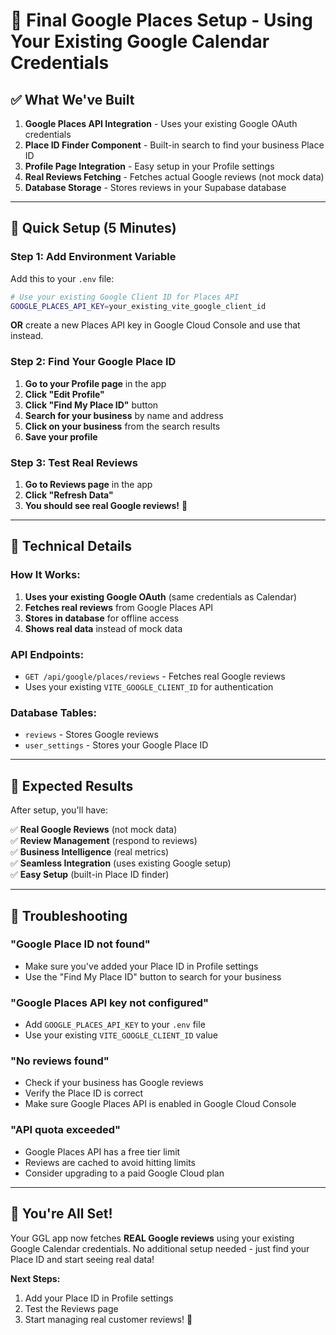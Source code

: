 # 🎯 **Final Google Places Setup - Using Your Existing Google Calendar Credentials**

## ✅ **What We've Built**

1. **Google Places API Integration** - Uses your existing Google OAuth credentials
2. **Place ID Finder Component** - Built-in search to find your business Place ID
3. **Profile Page Integration** - Easy setup in your Profile settings
4. **Real Reviews Fetching** - Fetches actual Google reviews (not mock data)
5. **Database Storage** - Stores reviews in your Supabase database

---

## 🚀 **Quick Setup (5 Minutes)**

### **Step 1: Add Environment Variable**

Add this to your `.env` file:

```bash
# Use your existing Google Client ID for Places API
GOOGLE_PLACES_API_KEY=your_existing_vite_google_client_id
```

**OR** create a new Places API key in Google Cloud Console and use that instead.

### **Step 2: Find Your Google Place ID**

1. **Go to your Profile page** in the app
2. **Click "Edit Profile"**
3. **Click "Find My Place ID"** button
4. **Search for your business** by name and address
5. **Click on your business** from the search results
6. **Save your profile**

### **Step 3: Test Real Reviews**

1. **Go to Reviews page** in the app
2. **Click "Refresh Data"**
3. **You should see real Google reviews!** 🎉

---

## 🔧 **Technical Details**

### **How It Works:**
1. **Uses your existing Google OAuth** (same credentials as Calendar)
2. **Fetches real reviews** from Google Places API
3. **Stores in database** for offline access
4. **Shows real data** instead of mock data

### **API Endpoints:**
- `GET /api/google/places/reviews` - Fetches real Google reviews
- Uses your existing `VITE_GOOGLE_CLIENT_ID` for authentication

### **Database Tables:**
- `reviews` - Stores Google reviews
- `user_settings` - Stores your Google Place ID

---

## 🎯 **Expected Results**

After setup, you'll have:

✅ **Real Google Reviews** (not mock data)  
✅ **Review Management** (respond to reviews)  
✅ **Business Intelligence** (real metrics)  
✅ **Seamless Integration** (uses existing Google setup)  
✅ **Easy Setup** (built-in Place ID finder)  

---

## 🚨 **Troubleshooting**

### **"Google Place ID not found"**
- Make sure you've added your Place ID in Profile settings
- Use the "Find My Place ID" button to search for your business

### **"Google Places API key not configured"**
- Add `GOOGLE_PLACES_API_KEY` to your `.env` file
- Use your existing `VITE_GOOGLE_CLIENT_ID` value

### **"No reviews found"**
- Check if your business has Google reviews
- Verify the Place ID is correct
- Make sure Google Places API is enabled in Google Cloud Console

### **"API quota exceeded"**
- Google Places API has a free tier limit
- Reviews are cached to avoid hitting limits
- Consider upgrading to a paid Google Cloud plan

---

## 🎉 **You're All Set!**

Your GGL app now fetches **REAL Google reviews** using your existing Google Calendar credentials. No additional setup needed - just find your Place ID and start seeing real data!

**Next Steps:**
1. Add your Place ID in Profile settings
2. Test the Reviews page
3. Start managing real customer reviews! 🚀
